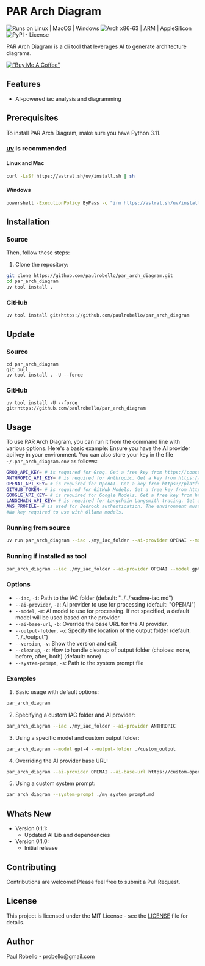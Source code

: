 # PAR Arch Diagram

![Runs on Linux | MacOS | Windows](https://img.shields.io/badge/runs%20on-Linux%20%7C%20MacOS%20%7C%20Windows-blue)
![Arch x86-63 | ARM | AppleSilicon](https://img.shields.io/badge/arch-x86--64%20%7C%20ARM%20%7C%20AppleSilicon-blue)  
![PyPI - License](https://img.shields.io/pypi/l/par_arch_diagram)

PAR Arch Diagram is a cli tool that leverages AI to generate architecture diagrams.

[!["Buy Me A Coffee"](https://www.buymeacoffee.com/assets/img/custom_images/orange_img.png)](https://buymeacoffee.com/probello3)

## Features

- AI-powered iac analysis and diagramming

## Prerequisites

To install PAR Arch Diagram, make sure you have Python 3.11.

### [uv](https://pypi.org/project/uv/) is recommended

#### Linux and Mac
```bash
curl -LsSf https://astral.sh/uv/install.sh | sh
```

#### Windows
```bash
powershell -ExecutionPolicy ByPass -c "irm https://astral.sh/uv/install.ps1 | iex"
```

## Installation


### Source

Then, follow these steps:

1. Clone the repository:
```bash
git clone https://github.com/paulrobello/par_arch_diagram.git
cd par_arch_diagram
uv tool install .
```
### GitHub

```shell
uv tool install git+https://github.com/paulrobello/par_arch_diagram
```

## Update

### Source

```shell
cd par_arch_diagram
git pull
uv tool install . -U --force
```

### GitHub

```shell
uv tool install -U --force git+https://github.com/paulrobello/par_arch_diagram
```

## Usage

To use PAR Arch Diagram, you can run it from the command line with various options. Here's a basic example:
Ensure you have the AI provider api key in your environment.
You can also store your key in the file `~/.par_arch_diagram.env` as follows:
```bash
GROQ_API_KEY= # is required for Groq. Get a free key from https://console.groq.com/
ANTHROPIC_API_KEY= # is required for Anthropic. Get a key from https://console.anthropic.com/
OPENAI_API_KEY= # is required for OpenAI. Get a key from https://platform.openai.com/account/api-keys
GITHUB_TOKEN= # is required for GitHub Models. Get a free key from https://github.com/marketplace/models
GOOGLE_API_KEY= # is required for Google Models. Get a free key from https://console.cloud.google.com
LANGCHAIN_API_KEY= # is required for Langchain Langsmith tracing. Get a free key from https://smith.langchain.com/settings
AWS_PROFILE= # is used for Bedrock authentication. The environment must already be authenticated with AWS.
#No key required to use with Ollama models.
```

### Running from source
```bash
uv run par_arch_diagram --iac ./my_iac_folder --ai-provider OPENAI --model gpt-4o -n MyDiagram
```

### Running if installed as tool
```bash
par_arch_diagram --iac ./my_iac_folder --ai-provider OPENAI --model gpt-4o
```

### Options

- `--iac`, `-i`: Path to the IAC folder (default: "../../readme-iac.md")
- `--ai-provider`, `-a`: AI provider to use for processing (default: "OPENAI")
- `--model`, `-m`: AI model to use for processing. If not specified, a default model will be used based on the provider.
- `--ai-base-url`, `-b`: Override the base URL for the AI provider.
- `--output-folder`, `-o`: Specify the location of the output folder (default: "../../output")
- `--version`, `-v`: Show the version and exit
- `--cleanup`, `-c`: How to handle cleanup of output folder (choices: none, before, after, both) (default: none)
- `--system-prompt`, `-s`: Path to the system prompt file

### Examples

1. Basic usage with default options:
```bash
par_arch_diagram
```

2. Specifying a custom IAC folder and AI provider:
```bash
par_arch_diagram --iac ./my_iac_folder --ai-provider ANTHROPIC
```

3. Using a specific model and custom output folder:
```bash
par_arch_diagram --model gpt-4 --output-folder ./custom_output
```

4. Overriding the AI provider base URL:
```bash
par_arch_diagram --ai-provider OPENAI --ai-base-url https://custom-openai-endpoint.com
```

5. Using a custom system prompt:
```bash
par_arch_diagram --system-prompt ./my_system_prompt.md
```

## Whats New
- Version 0.1.1:
  - Updated AI Lib and dependencies
- Version 0.1.0:
  - Initial release

## Contributing

Contributions are welcome! Please feel free to submit a Pull Request.

## License

This project is licensed under the MIT License - see the [LICENSE](LICENSE) file for details.

## Author

Paul Robello - probello@gmail.com
